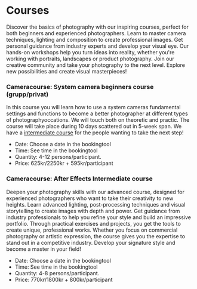 # Courses
Discover the basics of photography with our inspiring courses, perfect for both beginners and experienced photographers. Learn to master camera techniques, lighting and composition to create professional images. Get personal guidance from industry experts and develop your visual eye. Our hands-on workshops help you turn ideas into reality, whether you're working with portraits, landscapes or product photography. Join our creative community and take your photography to the next level. Explore new possibilities and create visual masterpieces!
### Cameracourse: System camera beginners course (grupp/privat)
In this course you will learn how to use a system cameras fundamental settings and functions to become a better photographer at different types of photographyoccations. We will touch both on theoretic and practic.
The course will take place during 10 days scattered out in 5-week span. 
We have a [intermediate course](link) for the people wanting to take the next step!

* Date: Choose a date in the bookingtool
* Time: See time in the bookingtool
* Quantity: 4-12 persons/participant.
* Price: 625kr/2250kr + 595kr/participant

### Cameracourse: After Effects Intermediate course
Deepen your photography skills with our advanced course, designed for experienced photographers who want to take their creativity to new heights. Learn advanced lighting, post-processing techniques and visual storytelling to create images with depth and power. Get guidance from industry professionals to help you refine your style and build an impressive portfolio. Through practical exercises and projects, you get the tools to create unique, professional works. Whether you focus on commercial photography or artistic expression, the course gives you the expertise to stand out in a competitive industry. Develop your signature style and become a master in your field!

* Date: Choose a date in the bookingtool
* Time: See time in the bookingtool
* Quantity: 4-8 persons/participant.
* Price: 770kr/1800kr + 800kr/participant